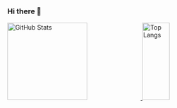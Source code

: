 ### Hi there 👋

<!--
**jaeyumn/jaeyumn** is a ✨ _special_ ✨ repository because its `README.md` (this file) appears on your GitHub profile.

Here are some ideas to get you started:

- 🔭 I’m currently working on ...
- 🌱 I’m currently learning ...
- 👯 I’m looking to collaborate on ...
- 🤔 I’m looking for help with ...
- 💬 Ask me about ...
- 📫 How to reach me: ...
- 😄 Pronouns: ...
- ⚡ Fun fact: ...
-->

 <div>
  <a href="https://github.com/jaeyumn"> 
  <img src="https://github-readme-stats.vercel.app/api?username=jaeyumn&show_icons=true&theme=rose_pine" alt="GitHub Stats" height="175" width=60%>
  <img src="https://github-readme-stats.vercel.app/api/top-langs/?username=jaeyumn&layout=compact&theme=rose_pine" alt="Top Langs" height="175" width=35%>
</div>
